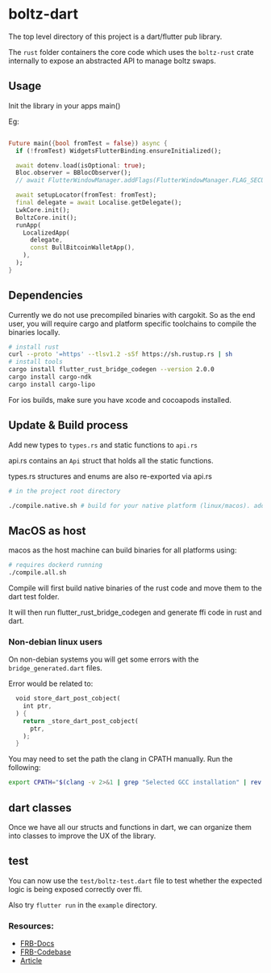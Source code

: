 # boltz-dart

The top level directory of this project is a dart/flutter pub library.

The `rust` folder containers the core code which uses the `boltz-rust` crate internally to expose an abstracted API to manage boltz swaps.

## Usage

Init the library in your apps main()

Eg:

```dart

Future main({bool fromTest = false}) async {
  if (!fromTest) WidgetsFlutterBinding.ensureInitialized();

  await dotenv.load(isOptional: true);
  Bloc.observer = BBlocObserver();
  // await FlutterWindowManager.addFlags(FlutterWindowManager.FLAG_SECURE);

  await setupLocator(fromTest: fromTest);
  final delegate = await Localise.getDelegate();
  LwkCore.init();
  BoltzCore.init();
  runApp(
    LocalizedApp(
      delegate,
      const BullBitcoinWalletApp(),
    ),
  );
}
```

## Dependencies

Currently we do not use precompiled binaries with cargokit. So as the end user, you will require cargo and platform specific toolchains to compile the binaries locally.

```bash
# install rust
curl --proto '=https' --tlsv1.2 -sSf https://sh.rustup.rs | sh
# install tools
cargo install flutter_rust_bridge_codegen --version 2.0.0
cargo install cargo-ndk
cargo install cargo-lipo
```

For ios builds, make sure you have xcode and cocoapods installed.

## Update & Build process

Add new types to `types.rs` and static functions to `api.rs`

api.rs contains an `Api` struct that holds all the static functions.

types.rs structures and enums are also re-exported via api.rs

```bash
# in the project root directory

./compile.native.sh # build for your native platform (linux/macos). adds binary to dart test folder.

```

## MacOS as host

macos as the host machine can build binaries for all platforms using:

```bash
# requires dockerd running
./compile.all.sh
```

Compile will first build native binaries of the rust code and move them to the dart test folder.

It will then run flutter_rust_bridge_codegen and generate ffi code in rust and dart.

### Non-debian linux users

On non-debian systems you will get some errors with the `bridge_generated.dart` files.

Error would be related to:

```rust
  void store_dart_post_cobject(
    int ptr,
  ) {
    return _store_dart_post_cobject(
      ptr,
    );
  }
```

You may need to set the path the clang in CPATH manually.
Run the following:

```bash
export CPATH="$(clang -v 2>&1 | grep "Selected GCC installation" | rev | cut -d' ' -f1 | rev)/include"
```

## dart classes

Once we have all our structs and functions in dart, we can organize them into classes to improve the UX of the library.

## test

You can now use the `test/boltz-test.dart` file to test whether the expected logic is being exposed correctly over ffi.

Also try `flutter run` in the `example` directory.

### Resources:

- [FRB-Docs](https://cjycode.com/flutter_rust_bridge/v1/index.html)
- [FRB-Codebase](https://github.com/fzyzcjy/flutter_rust_bridge/)
- [Article](https://blog.logrocket.com/using-flutter-rust-bridge-cross-platform-development/)

